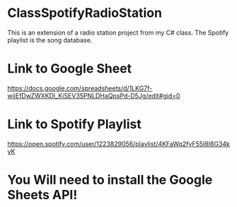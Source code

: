 # ClassSpotifyRadioStation
This is an extension of a radio station project from my C# class. The Spotify playlist is the song database.


# Link to Google Sheet 
https://docs.google.com/spreadsheets/d/1LKG7f-wjjEfDwZWXKDl_KiSEV35PNLDHaQpsPd-D5Jg/edit#gid=0

# Link to Spotify Playlist
https://open.spotify.com/user/1223829056/playlist/4KFaWq2fyF55I8I8G34kyK

# You Will need to install the Google Sheets API!
